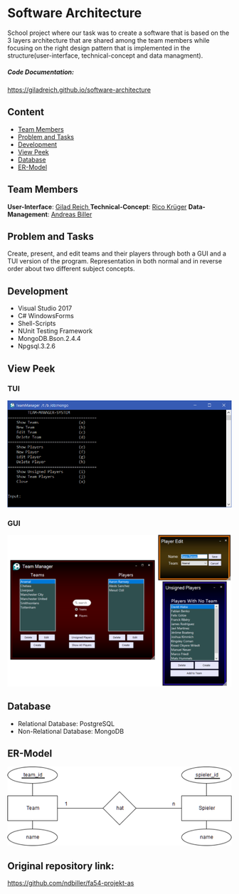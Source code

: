 # Software Architecture

School project where our task was to create a software that is based on the 3 layers architecture that are shared among the team members while focusing on the right design pattern that is implemented in the structure(user-interface, technical-concept and data managment).

##### Code Documentation:
https://giladreich.github.io/software-architecture

## Content

* [Team Members](#team-members)
* [Problem and Tasks](#problem-and-tasks)
* [Development](#development)
* [View Peek](#view-peek)
* [Database](#database)
* [ER-Model](#er-model)

## Team Members

**User-Interface**: [Gilad Reich ](https://github.com/giladreich)
**Technical-Concept**: [Rico Krüger](https://github.com/B3ttm3nsch)
**Data-Management**: [Andreas Biller](https://github.com/ndbiller) 

## Problem and Tasks

Create, present, and edit teams and their players through both a GUI and a TUI version of the program. Representation in both normal and in reverse order about two different subject concepts.

## Development
* Visual Studio 2017
* C# WindowsForms
* Shell-Scripts
* NUnit Testing Framework
* MongoDB.Bson.2.4.4
* Npgsql.3.2.6

## View Peek

### TUI

![Text User Interface](/pictures/view/tui.png)

### GUI

![Text User Interface](/pictures/view/gui_all.png)

## Database

- Relational Database: PostgreSQL
- Non-Relational Database: MongoDB


## ER-Model

![Entity Type Relationship Type Model](/pictures/ER_Model.png)

## Original repository link:
https://github.com/ndbiller/fa54-projekt-as
